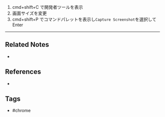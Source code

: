 1. cmd+shift+C で開発者ツールを表示
2. 画面サイズを変更
3. cmd+shift+P でコマンドパレットを表示し`Capture Screenshot`を選択してEnter

----
## Related Notes
- 

## References
- 

## Tags
- #chrome 